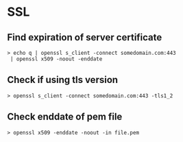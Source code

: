 # SSL

## Find expiration of server certificate

```
> echo q | openssl s_client -connect somedomain.com:443
 | openssl x509 -noout -enddate
```

## Check if using tls version

```
> openssl s_client -connect somedomain.com:443 -tls1_2
```

## Check enddate of pem file

```
> openssl x509 -enddate -noout -in file.pem
```
